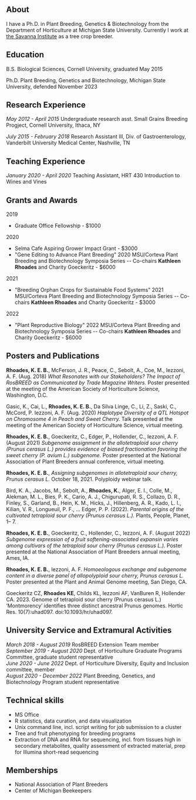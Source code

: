 ## About 
 
I have a Ph.D. in Plant Breeding, Genetics & Biotechnology from the Department of Horticulture at Michigan State University. Currently I work at [the Savanna Institute](https://www.savannainstitute.org/) as a tree crop breeder.  

## Education 
 
B.S. Biological Sciences, Cornell University, graduated May 2015  

Ph.D. Plant Breeding, Genetics and Biotechnology, Michigan State University, defended November 2023

## Research Experience  

*May 2012 - April 2015* Undergraduate research asst. Small Grains Breeding Progject, Cornell University, Ithaca, NY

*July 2015 - February 2018* Research Assistant III, Div. of Gastroenterology, Vanderbilt University Medical Center, Nashville, TN

## Teaching Experience

*January 2020 - April 2020* Teaching Assistant, HRT 430 Introduction to Wines and Vines

## Grants and Awards

2019  
 - Graduate Office Fellowship - $1000    

2020  
 - Selma Cafe Aspiring Grower Impact Grant - $3000
 - "Gene Editing to Advance Plant Breeding" 2020 MSU/Corteva Plant Breeding and Biotechnology Symposia Series -- Co-chairs **Kathleen Rhoades** and Charity Goeckeritz - $6000  

2021  
 - "Breeding Orphan Crops for Sustainable Food Systems" 2021 MSU/Corteva Plant Breeding and Biotechnology Symposia Series -- Co-chairs **Kathleen Rhoades** and Charity Goeckeritz - $3000  

2022
 - "Plant Reproductive Biology" 2022 MSU/Corteva Plant Breeding and Biotechnology Symposia Series -- Co-chairs **Kathleen Rhoades** and Charity Goeckeritz - $6000

## Posters and Publications

**Rhoades, K. E. B.**, McFerson, J. R., Peace, C., Sebolt, A., Coe, M., Iezzoni, A. F. (Aug. 2018) *What Resonates with our Stakeholders? The Impact of RosBREED as Communicated by Trade Magazine Writers.* Poster presented at the meeting of the American Society of Horticulture Science, Washington, D.C.  

Gasic, K., Cai, L., **Rhoades, K. E. B.**, Da Silva Linge, C., Li, Z., Saski, C., McCord, P. Iezzoni, A. F. (Aug. 2020) 
*Haplotype Diversity of a QTL Hotspot on Chromosome 4 in Peach and Sweet Cherry.* Talk presented at the meeting of the American Society of Horticulture Science, virtual meeting.  

**Rhoades, K. E. B.**, Goeckeritz, C., Edger, P., Hollender, C., Iezzoni, A. F. (August 2021) *Subgenome assignment in the allotetraploid sour cherry (Prunus cerasus L.)  provides evidence of biased fractionation favoring the sweet cherry (P. avium L.) subgenome.* Poster presented at the National Association of Plant Breeders annual conference, virtual meeting.  

**Rhoades, K. E. B.**, *Assigning subgenomes in allotetraploid sour cherry, Prunus cerasus L.* October 18, 2021. Polyploidy webinar talk.  

Bird, K. A., Jacobs, M., Sebolt, A., **Rhoades, K.**, Alger, E. I., Colle, M., Alekman, M. L., Bies, P. K., Cario, A. J., Chigurupati, R. S., Collazo, D. R., Finley, S., Garland, B., Hein, K. M., Hicks, J., Hillenberg, A. R., Kado, L. I., Kilian, V. R., Longueuil, P. F., … Edger, P. P. (2022). *Parental origins of the cultivated tetraploid sour cherry (Prunus cerasus L.).* Plants, People, Planet, 1– 7.  

**Rhoades, K. E. B.**, Goeckeritz, C., Hollender, C., Iezzoni, A. F. (August 2022) *Subgenome expression of a fruit softening-associated expansin varies among cultivars of the tetraploid sour cherry (Prunus cerasus L.).* Poster presented at the National Association of Plant Breeders annual meeting, Ames, IA.  

**Rhoades, K. E. B.**, Iezzoni, A. F. *Homoeologous exchange and subgenome content in a diverse panel of allopolyploid sour cherry, Prunus cerasus L.* Poster presented at the Plant and Animal Genome meeting, San Diego, CA. 

Goeckeritz CZ, **Rhoades KE**, Childs KL, Iezzoni AF, VanBuren R, Hollender CA. 2023. Genome of tetraploid sour cherry (Prunus cerasus L.) ‘Montmorency’ identifies three distinct ancestral Prunus genomes. Hortic Res. 10(7):uhad097. doi:10.1093/hr/uhad097.

## University Service and Extramural Activities

*March 2018 - August 2019* RosBREED Extension Team member  
*September 2019 - August 2020* Dept. of Horticulture Graduate Programs Committee, graduate student representative  
*June 2020 - June 2022* Dept. of Horticulture Diversity, Equity and Inclusion committee, member  
*August 2020 - December 2022* Plant Breeding, Genetics, and Biotechnology Program student representative  

## Technical skills  

- MS Office
- R statistics, data curation, and data visualization
- Unix command line, incl. script writing for job submission to a cluster
- Tree and fruit phenotyping for breeding programs
- Extraction of DNA and RNA for sequencing, incl. from tissues high in secondary metabolites, quality assessment of extracted material, prep for Illumina short-read sequencing
	
## Memberships  

 - National Association of Plant Breeders
 - Center of Michigan Beekeepers
